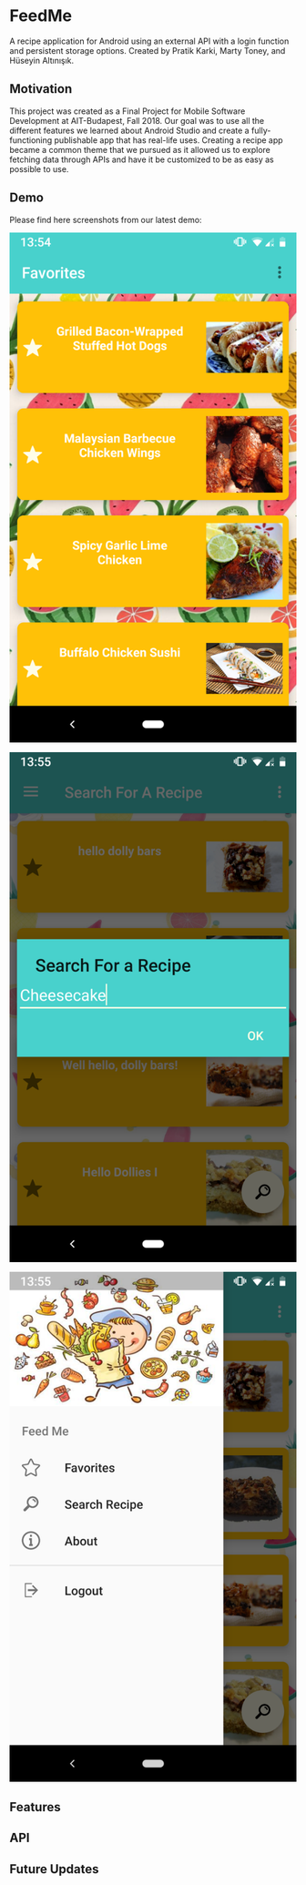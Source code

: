# FeedMe

A recipe application for Android using an external API with a login function and persistent storage options.
Created by Pratik Karki, Marty Toney, and Hüseyin Altınışık.

## Motivation

This project was created as a Final Project for Mobile Software Development at AIT-Budapest, Fall 2018. Our goal was to use all the different features we learned about Android Studio and create a fully-functioning publishable app that has real-life uses. Creating a recipe app became a common theme that we pursued as it allowed us to explore fetching data through APIs and have it be customized to be as easy as possible to use. 

## Demo

Please find here screenshots from our latest demo:

![Home Page](/screenshots/Homepage.png?raw=true)

![Search Bar](/screenshots/Searchbar.png?raw=true)

![Side Bar](/screenshots/Sidebar.png?raw=true)

## Features

## API

## Future Updates


